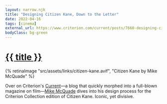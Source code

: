 ```yaml
---
layout: narrow.njk
title: "Designing Citizen Kane, Down to the Letter"
date: 2022-04-16
tags: [cinema]
external_url: https://www.criterion.com/current/posts/7660-designing-citizen-kane-down-to-the-letter?ref=daniel.pizza
bodyClass: bg-green
---
```

<h1><a href="{{ external_url }}">{{ title }}</a></h1>

{% retinaImage "src/assets/links/citizen-kane.avif", "Citizen Kane by Mike McQuade" %}

Over on Criterion's [Current](https://www.criterion.com/current?ref=daniel.pizza "The Current")—a blog that quickly morphed into a full-blown magazine on film—[Mike McQuade](https://mikemcquade.com/?ref=daniel.pizza "Mike McQuade") dives into his design process for the Criterion Collection edition of Citizen Kane. Iconic, yet divisive.
